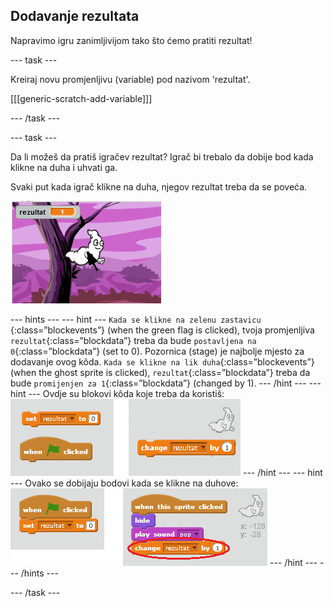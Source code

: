 ## Dodavanje rezultata

Napravimo igru zanimljivijom tako što ćemo pratiti rezultat!

\--- task \---

Kreiraj novu promjenljivu (variable) pod nazivom 'rezultat'.

[[[generic-scratch-add-variable]]]

\--- /task \---

\--- task \---

Da li možeš da pratiš igračev rezultat? Igrač bi trebalo da dobije bod kada klikne na duha i uhvati ga.

Svaki put kada igrač klikne na duha, njegov rezultat treba da se poveća.

![Povećavanje rezultata](images/ghost-score-test.png)

\--- hints \--- \--- hint \--- `Kada se klikne na zelenu zastavicu` {:class=”blockevents”} (when the green flag is clicked), tvoja promjenljiva `rezultat`{:class=”blockdata”} treba da bude `postavljena na 0`{:class=”blockdata”} (set to 0). Pozornica (stage) je najbolje mjesto za dodavanje ovog kôda. `Kada se klikne na lik duha`{:class=”blockevents”} (when the ghost sprite is clicked), `rezultat`{:class=”blockdata”} treba da bude `promijenjen za 1`{:class=”blockdata”} (changed by 1). \--- /hint \--- \--- hint \--- Ovdje su blokovi kôda koje treba da koristiš: ![screenshot](images/ghost-score-blocks.png) \--- /hint \--- \--- hint \--- Ovako se dobijaju bodovi kada se klikne na duhove: ![screenshot](images/ghost-score-code.png) \--- /hint \--- \--- /hints \---

\--- /task \---